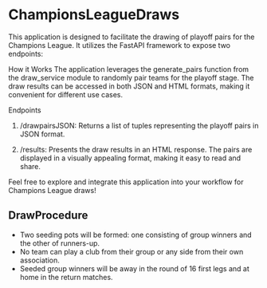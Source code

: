 # ChampionsLeagueDraws
This application is designed to facilitate the drawing of playoff pairs for the Champions League. It utilizes the FastAPI framework to expose two endpoints:

How it Works
The application leverages the generate_pairs function from the draw_service module to randomly pair teams for the playoff stage. The draw results can be accessed in both JSON and HTML formats, making it convenient for different use cases.

Endpoints
1. /drawpairsJSON: Returns a list of tuples representing the playoff pairs in JSON format.

2. /results: Presents the draw results in an HTML response. The pairs are displayed in a visually appealing format, making it easy to read and share.

Feel free to explore and integrate this application into your workflow for Champions League draws!

## DrawProcedure
- Two seeding pots will be formed: one consisting of group winners and the other of runners-up.
- No team can play a club from their group or any side from their own association.
- Seeded group winners will be away in the round of 16 first legs and at home in the return matches.
